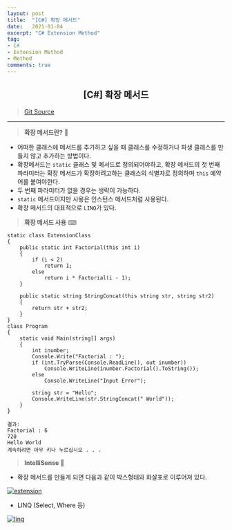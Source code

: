 ```yaml
---
layout: post
title:  "[C#] 확장 메서드"
date:   2021-01-04
excerpt: "C# Extension Method"
tag: 
- C#
- Extension Method
- Method
comments: true
---
```


## <center>[C#] 확장 메서드</center>  

>[Git Source](https://github.com/chanos-dev/blogcode/tree/master/21-0104)

---

> <b>확장 메서드란?</b> 🔨

- 어떠한 클래스에 메서드를 추가하고 싶을 때 클래스를 수정하거나 파생 클래스를 만들지 않고 추가하는 방법이다.
- 확장메서드는 `static` 클래스 및 메서드로 정의되어야하고, 확장 메서드의 첫 번째 파라미터는 확장 메서드가 확장하려고하는 클래스의 식별자로 정의하며 `this` 예약어를 붙여야한다.
- 두 번째 파라미터가 없을 경우는 생략이 가능하다.
- `static` 메서드이지만 사용은 인스턴스 메서드처럼 사용된다.
- 확장 메서드의 대표적으로 `LINQ`가 있다.

> <b>확장 메서드 사용</b> ⌨

```
static class ExtensionClass
{
    public static int Factorial(this int i)
    {
        if (i < 2)
            return 1;
        else
            return i * Factorial(i - 1);
    }

    public static string StringConcat(this string str, string str2)
    {
        return str + str2;
    }
}
class Program
{
    static void Main(string[] args)
    {
        int inumber;
        Console.Write("Factorial : ");
        if (int.TryParse(Console.ReadLine(), out inumber))
            Console.WriteLine(inumber.Factorial().ToString());
        else
            Console.WriteLine("Input Error"); 

        string str = "Hello"; 
        Console.WriteLine(str.StringConcat(" World"));
    }
}
```

```
결과:
Factorial : 6
720
Hello World
계속하려면 아무 키나 누르십시오 . . .
```

> <b> IntelliSense </b> 🔖

- 확장 메서드를 만들게 되면 다음과 같이 박스형태와 화살표로 이루어져 있다.

<a href="{{ site.url }}/images/posts/2021-01-04/extension.png"><img src="{{ site.url }}/images/posts/2021-01-04/extension.png" alt="extension"></a> 

- LINQ (Select, Where 등)

<a href="{{ site.url }}/images/posts/2021-01-04/linq.png"><img src="{{ site.url }}/images/posts/2021-01-04/linq.png" alt="linq"></a> 